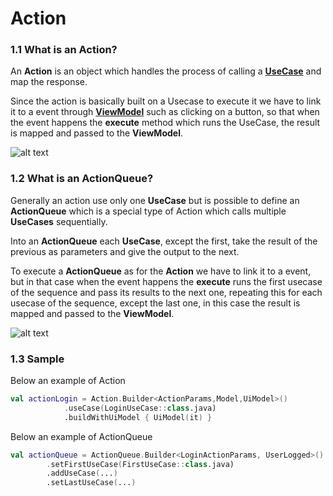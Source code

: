 # Action

### 1.1 What is an Action?
An **Action** is an object which handles the process of calling a [**UseCase**](UseCase.md) and map the response.

Since the action is basically built on a Usecase to execute it we have to link it to a event through [**ViewModel**](ViewModel.md) such as clicking on a button, so that when the event happens the **execute** method which runs the UseCase, the result is mapped and passed to the **ViewModel**.

![alt text](https://github.com/SysdataSpA/KTAndroidArchitecture/blob/develop/actionSingleUseCase.png "Action")

### 1.2 What is an ActionQueue?

Generally an action use only one **UseCase** but is possible to define an **ActionQueue** which is a special type of Action which calls multiple **UseCases** sequentially.

Into an **ActionQueue** each **UseCase**, except the first, take the result of the previous as parameters and give the output to the next.

To execute a **ActionQueue** as for the **Action** we have to link it to a event, but in that case when the event happens the **execute** runs the first usecase of the sequence and pass its results to the next one, repeating this for each usecase of the sequence, except the last one, in this case the result is mapped and passed to the **ViewModel**.

![alt text](https://github.com/SysdataSpA/KTAndroidArchitecture/blob/develop/actionQueue.png "ActionQueue")

### 1.3 Sample

Below an example of Action


```kotlin
val actionLogin = Action.Builder<ActionParams,Model,UiModel>()
            .useCase(LoginUseCase::class.java)
            .buildWithUiModel { UiModel(it) }
```


Below an example of ActionQueue


```kotlin
val actionQueue = ActionQueue.Builder<LoginActionParams, UserLogged>()
        .setFirstUseCase(FirstUseCase::class.java)
        .addUseCase(...)
        .setLastUseCase(...)
```

